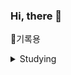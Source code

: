 


### Hi, there 👋

📖기록용 

<details>
<summary>
   Studying
</summary>
    
   <img alt="Java" src ="https://img.shields.io/badge/Java-007396.svg?&style=for-the-badge&logo=Java&logoColor=white"/>

</details>




